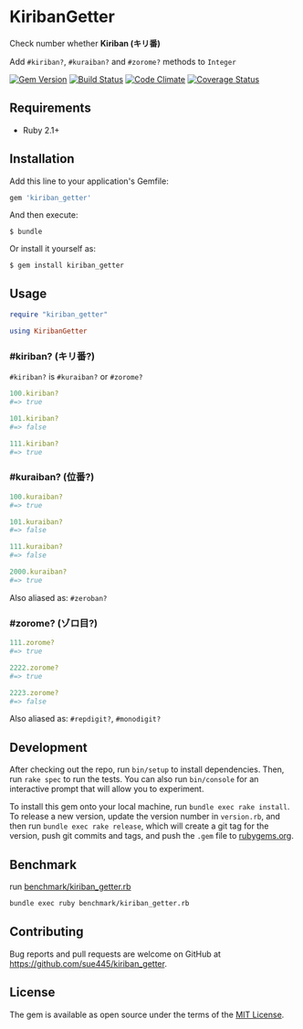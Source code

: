 # KiribanGetter
Check number whether **Kiriban (キリ番)**

Add `#kiriban?`, `#kuraiban?` and `#zorome?` methods to `Integer`

[![Gem Version](https://badge.fury.io/rb/kiriban_getter.svg)](https://badge.fury.io/rb/kiriban_getter)
[![Build Status](https://travis-ci.org/sue445/zatsu_monitor.svg?branch=master)](https://travis-ci.org/sue445/zatsu_monitor)
[![Code Climate](https://codeclimate.com/github/sue445/kiriban_getter/badges/gpa.svg)](https://codeclimate.com/github/sue445/kiriban_getter)
[![Coverage Status](https://coveralls.io/repos/github/sue445/kiriban_getter/badge.svg?branch=master)](https://coveralls.io/github/sue445/kiriban_getter?branch=master)

## Requirements
* Ruby 2.1+

## Installation

Add this line to your application's Gemfile:

```ruby
gem 'kiriban_getter'
```

And then execute:

    $ bundle

Or install it yourself as:

    $ gem install kiriban_getter

## Usage
```ruby
require "kiriban_getter"

using KiribanGetter
```

### #kiriban? (キリ番?)
`#kiriban?` is `#kuraiban?` or `#zorome?`

```ruby
100.kiriban?
#=> true

101.kiriban?
#=> false

111.kiriban?
#=> true
```

### #kuraiban? (位番?)
```ruby
100.kuraiban?
#=> true

101.kuraiban?
#=> false

111.kuraiban?
#=> false

2000.kuraiban?
#=> true
```

Also aliased as: `#zeroban?`


### #zorome? (ゾロ目?)
```ruby
111.zorome?
#=> true

2222.zorome?
#=> true

2223.zorome?
#=> false
```

Also aliased as: `#repdigit?`, `#monodigit?`

## Development

After checking out the repo, run `bin/setup` to install dependencies. Then, run `rake spec` to run the tests. You can also run `bin/console` for an interactive prompt that will allow you to experiment.

To install this gem onto your local machine, run `bundle exec rake install`. To release a new version, update the version number in `version.rb`, and then run `bundle exec rake release`, which will create a git tag for the version, push git commits and tags, and push the `.gem` file to [rubygems.org](https://rubygems.org).

## Benchmark
run [benchmark/kiriban_getter.rb](benchmark/kiriban_getter.rb)

```sh
bundle exec ruby benchmark/kiriban_getter.rb
```

## Contributing

Bug reports and pull requests are welcome on GitHub at https://github.com/sue445/kiriban_getter.


## License

The gem is available as open source under the terms of the [MIT License](http://opensource.org/licenses/MIT).

